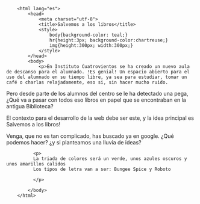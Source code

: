 <!DOCTYPE html>
        <html lang="es">
            <head>
                <meta charset="utf-8">
                <title>Salvemos a los libros</title>
                <style>
                    body{background-color: teal;}
                    hr{height:3px; background-color:chartreuse;}
                    img{height:300px; width:300px;}
                </style>
            </head>
            <body>
                <p>En Instituto Cuatrovientos se ha creado un nuevo aula de descanso para el alumnado. !Es genial! Un espacio abierto para el uso del alumnado en su tiempo libre, ya sea para estudiar, tomar un café o charlas relajadamente, eso si, sin hacer mucho ruido.

Pero desde parte de los alumnos del centro se le ha detectado una pega, ¿Qué va a pasar con todos eso libros en papel que se encontraban en la antigua Biblioteca?

El contexto para el desarrollo de la web debe ser este, y la idea principal es Salvemos a los libros!

Venga, que no es tan complicado, has buscado ya en google. ¿Qué podemos hacer? ¿y si planteamos una lluvia de ideas? </p>
              
              <p>
              La triada de colores será un verde, unos azules oscuros y unos amarillos calidos
              Los tipos de letra van a ser: Bungee Spice y Roboto
  
              </p>
                          
            </body>
        </html>
